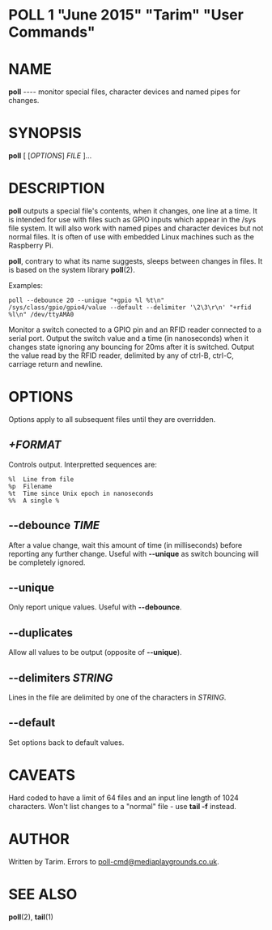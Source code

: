 # POLL 1 "June 2015" "Tarim" "User Commands"

NAME
====

  __poll__ ---- monitor special files, character devices and named pipes for changes.


SYNOPSIS
========

  __poll__ [ [_OPTIONS_] _FILE_ ]...


DESCRIPTION
===========

  __poll__ outputs a special file's contents, when it changes, one line at a time.
  It is intended for use with files such as GPIO inputs which appear in the /sys file system.
  It will also work with named pipes and character devices but not normal files.
  It is often of use with embedded Linux machines such as the Raspberry Pi.

  __poll__, contrary to what its name suggests, sleeps between changes in files.
  It is based on the system library __poll__(2).

  Examples:

    poll --debounce 20 --unique "+gpio %l %t\n" /sys/class/gpio/gpio4/value --default --delimiter '\2\3\r\n' "+rfid %l\n" /dev/ttyAMA0

  Monitor a switch conected to a GPIO pin and an RFID reader connected to a serial port.
  Output the switch value and a time (in nanoseconds) when it changes state ignoring any bouncing for 20ms after it is switched.
  Output the value read by the RFID reader, delimited by any of ctrl-B, ctrl-C, carriage return and newline.


OPTIONS
=======

  Options apply to all subsequent files until they are overridden.

##      _+FORMAT_

  Controls output.  Interpretted sequences are:

    %l  Line from file
    %p  Filename
    %t  Time since Unix epoch in nanoseconds
    %%  A single %

##      __--debounce__ _TIME_

  After a value change, wait this amount of time (in milliseconds) before reporting any further change.
  Useful with __--unique__ as switch bouncing will be completely ignored.

##      __--unique__

  Only report unique values.
  Useful with __--debounce__.

##      __--duplicates__

  Allow all values to be output (opposite of __--unique__).

##      __--delimiters__ _STRING_

  Lines in the file are delimited by one of the characters in _STRING_.

##      __--default__

  Set options back to default values.


CAVEATS
=======
  Hard coded to have a limit of 64 files and an input line length of 1024 characters.
  Won't list changes to a "normal" file - use __tail -f__ instead.

AUTHOR
======
  Written by Tarim.
  Errors to <poll-cmd@mediaplaygrounds.co.uk>.

SEE ALSO
========
  __poll__(2), __tail__(1)
